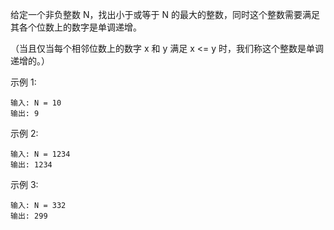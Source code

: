 给定一个非负整数 N，找出小于或等于 N 的最大的整数，同时这个整数需要满足其各个位数上的数字是单调递增。

（当且仅当每个相邻位数上的数字 x 和 y 满足 x <= y 时，我们称这个整数是单调递增的。）

示例 1:
```
输入: N = 10
输出: 9
```
示例 2:
```
输入: N = 1234
输出: 1234
```
示例 3:
```
输入: N = 332
输出: 299
```